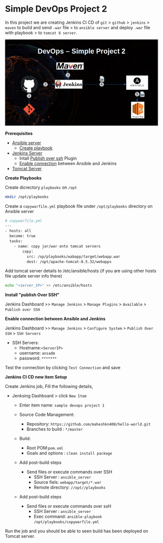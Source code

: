# Simple DevOps Project 2

In this project we are creating Jenkins CI CD of `git` > `github` > `jenkins` > `maven` to build and send `.war` file > to `ansible server` and deploy `.war` file with playbook > to  `tomcat 8 server`.

![simple devops project 2](./img/devops-2.png)

**Prerequisites**

- [Ansible server ](../../Ansible/Ansible_installation/)
  - [Create playbook](#playbook)
- [Jenkins Server](../../Jenkins/Jenkins_installation.md)
  - Intall [Publish over ssh](#publish_over_ssh) Plugin
  - [Enable connection](#enable_ssh) between Ansible and Jenkins
- [Tomcat Server](../../Tomcat/tomcat8_installation.md)

<a name="playbook"></a>
**Create Playbooks**

Create dicrectory `playbooks` on `/opt`
~~~sh
mkdir /opt/playbooks
~~~
Create a `copywarfile.yml` playbook file under `/opt/playbooks` directory on Ansible server
~~~sh
# copywarfile.yml
---
- hosts: all
  become: true
  tasks:
    - name: copy jar/war onto tomcat servers
        copy:
          src: /op/playbooks/wabapp/target/webapp.war
          dest: /opt/apache-tomcat-8.5.32/webapps
~~~
Add tomcat server details to /etc/ansible/hosts (if you are using other hosts file update server info there)
~~~sh
echo "<server_IP>" >> /etc/ansible/hosts
~~~

<a name="publish_over_ssh"></a>
**Install "publish Over SSH"**

Jenkins Dashboard >> `Manage Jenkins` > `Manage Plugins` > `Available` > `Publish over SSH`

<a name="enable_ssh"></a>
**Enable connection between Ansible and Jenkins**

Jenkins Dashboard >> `Manage Jenkins` > `Configure System` > `Publish Over SSH` > `SSH Servers`

- SSH Servers:
  - Hostname:``<ServerIP>``
  - username: `ansadm`
  - password: `*******`

Test the connection by clicking `Test Connection` and save

**Jenkins CI CD new item Setup**

Create Jenkins job, Fill the following details,
- Jenksing Dashboard > click `New Item`
  - Enter item name: `sample devops project 1`
  - Source Code Management:
    - Repository: `https://github.com/maheshkn400/hello-world.git`
    - Branches to build : `*/master`
  - Build:
    - Root POM:`pom.xml`
    - Goals and options : `clean install package`

  - Add post-build steps
    - Send files or execute commands over SSH
      - SSH Server : `ansible_server`
      - Source fiels: `webapp/target/*.war`
      - Remote directory: `//opt//playbooks`
  - Add post-build steps
    - Send files or execute commands over ssH
      - SSH Server : `ansible_server`
      - Exec command: `ansible-playbook /opt/playbooks/copywarfile.yml`

Run the job and you should be able to seen build has been deployed on Tomcat server.
